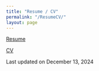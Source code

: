 ```yaml
---
title: "Resume / CV"
permalink: "/ResumeCV/"
layout: page
---
```


[Resume](Tulimieri_Resume_12_13_2024.pdf)

[CV](Tulimieri_CV_06_19_2024.pdf)

Last updated on December 13, 2024
